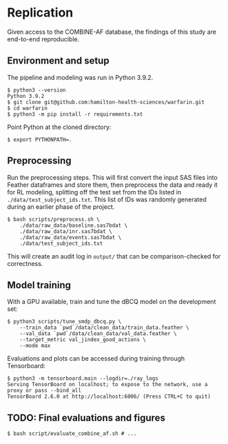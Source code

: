 # Replication

Given access to the COMBINE-AF database, the findings of this study are
end-to-end reproducible.

## Environment and setup

The pipeline and modeling was run in Python 3.9.2.

    $ python3 --version
    Python 3.9.2
    $ git clone git@github.com:hamilton-health-sciences/warfarin.git
    $ cd warfarin
    $ python3 -m pip install -r requirements.txt

Point Python at the cloned directory:

    $ export PYTHONPATH=.

## Preprocessing

Run the preprocessing steps. This will first convert the input SAS files into
Feather dataframes and store them, then preprocess the data and ready it for RL
modeling, splitting off the test set from the IDs listed in
`./data/test_subject_ids.txt`. This list of IDs was randomly generated during
an earlier phase of the project.

    $ bash scripts/preprocess.sh \
        ./data/raw_data/baseline.sas7bdat \
        ./data/raw_data/inr.sas7bdat \
        ./data/raw_data/events.sas7bdat \
        ./data/test_subject_ids.txt

This will create an audit log in `output/` that can be comparison-checked for
correctness.

## Model training

With a GPU available, train and tune the dBCQ model on the development set:

    $ python3 scripts/tune_smdp_dbcq.py \
        --train_data `pwd`/data/clean_data/train_data.feather \
        --val_data `pwd`/data/clean_data/val_data.feather \
        --target_metric val_jindex_good_actions \
        --mode max

Evaluations and plots can be accessed during training through Tensorboard:

    $ python3 -m tensorboard.main --logdir=./ray_logs
    Serving TensorBoard on localhost; to expose to the network, use a proxy or pass --bind_all
    TensorBoard 2.6.0 at http://localhost:6006/ (Press CTRL+C to quit)

## TODO: Final evaluations and figures

    $ bash script/evaluate_combine_af.sh # ...
